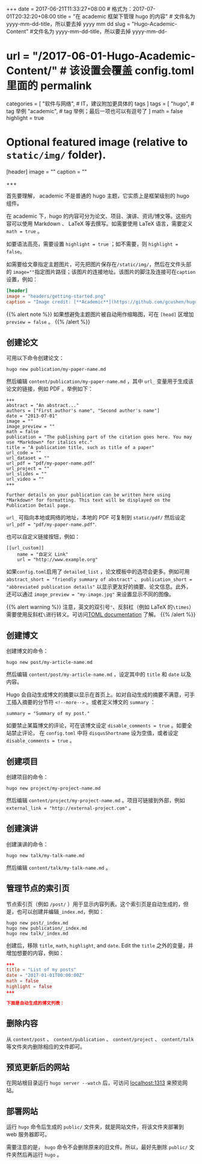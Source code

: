 +++
date = 2017-06-21T11:33:27+08:00 # 格式为：2017-07-01T20:32:20+08:00
title = "在 academic 框架下管理 hugo 的内容" # 文件名为 yyyy-mm-dd-title，所以要去掉 yyyy mm dd
slug = "Hugo-Academic-Content" #文件名为 yyyy-mm-dd-title，所以要去掉 yyyy-mm-dd-
# url = "/2017-06-01-Hugo-Academic-Content/" # 该设置会覆盖 config.toml 里面的 permalink 
categories = [
    "软件与网络", # IT，建议附加更具体的 tags
]
tags = [
    "hugo", # tag 举例
    "academic", # tag 举例；最后一项也可以有逗号了
]
math = false
highlight = true

# Optional featured image (relative to `static/img/` folder).
[header]
image = ""
caption = ""

+++

首先要理解， academic 不是普通的 hugo 主题，它实质上是框架级别的 hugo 组件。

在 academic 下，hugo 的内容可分为论文、项目、演讲、资讯/博文等。这些内容可以使用 Markdown 、 LaTeX 等去撰写。如需要使用 LaTeX 语言，需要定义 `math = true` 。<!--more-->

如要语法高亮，需要设置 `highlight = true` ；如不需要，则 `highlight = false`。

如需要给文章指定主题图片，可先把图片保存在`/static/img/`，然后在文件头部的 `image=""`指定图片路径；该图片的连接地址。该图片的脚注及连接可在`caption`设置，例如：

```toml
[header]
image = "headers/getting-started.png"
caption = "Image credit: [**Academic**](https://github.com/gcushen/hugo-academic/)"

```

{{% alert note %}}
如果想避免主题图片被自动用作缩略图，可在 `[head]` 区增加 `preview = false` 。
{{% /alert %}}

## 创建论文

可用以下命令创建论文：

    hugo new publication/my-paper-name.md

然后编辑 `content/publication/my-paper-name.md` ，其中 `url_` 变量用于生成该论文的链接，例如 PDF 。举例如下：

```
+++
abstract = "An abstract..."
authors = ["First author's name", "Second author's name"]
date = "2013-07-01"
image = ""
image_preview = ""
math = false
publication = "The publishing part of the citation goes here. You may use *Markdown* for italics etc."
title = "A publication title, such as title of a paper"
url_code = ""
url_dataset = ""
url_pdf = "pdf/my-paper-name.pdf"
url_project = ""
url_slides = ""
url_video = ""
+++

Further details on your publication can be written here using *Markdown* for formatting. This text will be displayed on the Publication Detail page.
```

`url_` 可指向本地或网络的地址，本地的 PDF 可复制到 `static/pdf/` 然后设定 `url_pdf = "pdf/my-paper-name.pdf"`.

也可以自定义链接按钮，例如：

```
[[url_custom]]
    name = "自定义 Link"
    url = "http://www.example.org"
```

如果`config.toml`启用了 `detailed_list` ，论文模板中的选项会更多。例如可用 `abstract_short = "friendly summary of abstract"` 、 `publication_short = "abbreviated publication details"` 以显示更友好的摘要、论文信息。此外，还可以通过 `image_preview = "my-image.jpg"` 来设置显示不同的图像。

{{% alert warning %}}
注意，英文的双引号`"`、反斜杠（例如 LaTeX 的`\times`）需要使用反斜杠`\`进行转义。可访问[TOML documentation](https://github.com/toml-lang/toml#user-content-string) 了解。
{{% /alert %}}

## 创建博文

创建博文的命令：

    hugo new post/my-article-name.md

然后编辑 `content/post/my-article-name.md` ，设定其中的 `title` 和 `date` 以及内容。

Hugo 会自动生成博文的摘要以显示在首页上。如对自动生成的摘要不满意，可手工插入摘要的分节符  <code>&#60;&#33;&#45;&#45;more&#45;&#45;&#62;</code> 。或者定义博文的 `summary` ：

    summary = "Summary of my post."

如要禁止某篇博文的评论，可在该博文设定 `disable_comments = true` 。如要全站禁止评论， 在 `config.toml` 中将 `disqusShortname` 设为空值，或者设定 `disable_comments = true` 。

## 创建项目

创建项目的命令：

    hugo new project/my-project-name.md

然后编辑 `content/project/my-project-name.md` 。项目可链接到外部，例如 `external_link = "http://external-project.com"` 。

## 创建演讲

创建演讲的命令：

    hugo new talk/my-talk-name.md

然后编辑 `content/talk/my-talk-name.md` 。

## 管理节点的索引页

节点索引页（例如 `/post/` ）用于显示内容列表。这个索引页是自动生成的，但是，也可以创建并编辑`_index.md`，例如：

    hugo new post/_index.md
    hugo new publication/_index.md
    hugo new talk/_index.md
    
创建后，移除 `title`, `math`, `highlight`, and `date`. Edit the `title` 之外的变量，并增加想要的内容，例如：

```toml
+++
title = "List of my posts"
date = "2017-01-01T00:00:00Z"
math = false
highlight = false
+++

下面是自动生成的博文列表：

```

## 删除内容

从 `content/post` 、 `content/publication` 、 `content/project` 、 `content/talk` 等文件夹内删除相应的文件即可。

## 预览更新后的网站

在网站根目录运行  `hugo server --watch` 后，可访问 [localhost:1313](http://localhost:1313) 来预览网站。

## 部署网站

运行 `hugo` 命令后生成的 `public/` 文件夹，就是网站文件，将该文件夹部署到 web 服务器即可。

需要注意的是， `hugo` 命令不会删除原来的旧文件。所以，最好先删除 `public/` 文件夹然后再运行 `hugo` 。